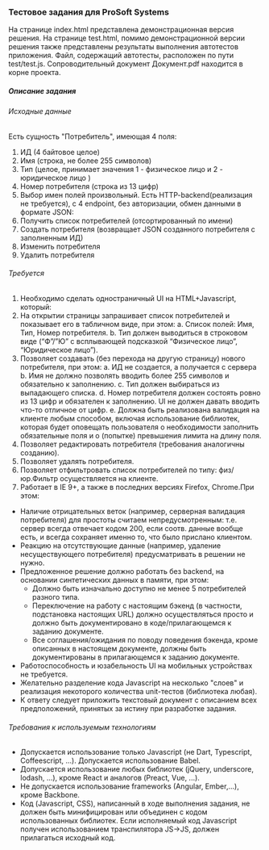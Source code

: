 ### Тестовое задания для ProSoft Systems
На странице index.html представлена демонстрационная версия решения.
На странице test.html, помимо демонстрационной версии решения также представлены результаты выполнения
автотестов приложения. Файл, содержащий автотесты, расположен по пути test/test.js.
Сопроводительный документ Документ.pdf находится в корне проекта.
##### Описание задания
###### Исходные данные
Есть сущность "Потребитель", имеющая 4 поля:
1. ИД (4 байтовое целое)
2. Имя (строка, не более 255 символов)
3. Тип (целое, принимает значения 1 - физическое лицо и 2 - юридическое лицо )
4. Номер потребителя (строка из 13 цифр)
5. Выбор имен полей произвольный.
Есть HTTP-backend(реализация не требуется), с 4 endpoint, без авторизации, обмен данными в формате JSON:
1. Получить список потребителей (отсортированный по имени)
2. Создать потребителя (возвращает JSON созданного потребителя с заполненным ИД)
3. Изменить потребителя
4. Удалить потребителя
###### Требуется
1. Необходимо сделать одностраничный UI на HTML+Javascript, который:
2. На открытии страницы запрашивает список потребителей и показывает его в табличном виде, при этом:
    a. Список полей: Имя, Тип, Номер потребителя.
    b. Тип должен выводиться в строковом виде (“Ф”/”Ю” с всплывающей подсказкой “Физическое лицо”, “Юридическое лицо”).
3. Позволяет создавать (без перехода на другую страницу) нового потребителя, при этом:
    a. ИД не создается, а получается с сервера
    b. Имя не должно позволять вводить более 255 символов и обязательно к заполнению.
    c. Тип должен выбираться из выпадающего списка.
    d. Номер потребителя должен состоять ровно из 13 цифр и обязателен к заполнению.
    UI не должен давать вводить что-то отличное от цифр.
    e. Должна быть реализована валидация на клиенте любым способом, включая использование библиотек,
    которая будет оповещать пользователя о необходимости заполнить обязательные поля и о (попытке) превышения
    лимита на длину поля.
4. Позволяет редактировать потребителя (требования аналогичны созданию).
5. Позволяет удалять потребителя.
6. Позволяет отфильтровать список потребителей по типу: физ/юр.Фильтр осуществляется на клиенте.
7. Работает в IE 9+, а также в последних версиях Firefox, Chrome.При этом:
- Наличие отрицательных веток (например, серверная валидация потребителя) для простоты считаем
непредусмотренным: т.е. сервер всегда отвечает кодом 200, если соотв. данные вообще есть, и всегда сохраняет
именно то, что было прислано клиентом.
- Реакцию на отсутствующие данные (например, удаление несуществующего потребителя) предусматривать в решении не нужно.
- Предложенное решение должно работать без backend, на основании синтетических данных в памяти, при этом:
    * Должно быть изначально доступно не менее 5 потребителей разного типа.
    * Переключение на работу с настоящим бэкенд (в частности, подстановка настоящих URL) должно осуществляться
    просто и должно быть документировано в коде/прилагающемся к заданию документе.
    * Все соглашения/ожидания по поводу поведения бэкенда, кроме описанных в настоящем документе, должны быть
    документированы в прилагающемся к заданию документе.
- Работоспособность и юзабельность UI на мобильных устройствах не требуется.
- Желательно разделение кода Javascript на несколько "слоев" и реализация некоторого количества unit-тестов
(библиотека любая).
- К ответу следует приложить текстовый документ с описанием всех предположений, принятых за истину при разработке
задания.
###### Требования к используемым технологиям
- Допускается использование только Javascript (не Dart, Typescript, Coffeescript, ...). Допускается использование Babel.
- Допускается использование любых библиотек (jQuery, underscore, lodash, ...), кроме React и аналогов (Preact, Vue, ...).
- Не допускается использование frameworks (Angular, Ember,...), кроме Backbone.
- Код (Javascript, CSS), написанный в ходе выполнения задания, не должен быть минифицирован или объединен с кодом
использованных библиотек. Если исполняемый код Javascript получен использованием транспилятора JS->JS, должен
прилагаться исходный код.